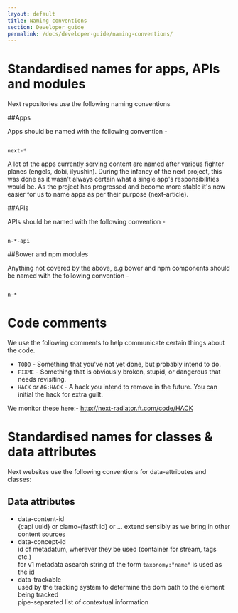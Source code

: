```yaml
---
layout: default
title: Naming conventions
section: Developer guide
permalink: /docs/developer-guide/naming-conventions/
---
```


# Standardised names for apps, APIs and modules

Next repositories use the following naming conventions

##Apps

Apps should be named with the following convention -

<code>
next-*
</code>

A lot of the apps currently serving content are named after various fighter planes (engels, dobi, ilyushin). During the infancy of the next project, this was done as it wasn't always certain what a single app's responsibilities would be. As the project has progressed and become more stable it's now easier for us to name apps as per their purpose (next-article).

##APIs

APIs should be named with the following convention -

<code>
n-*-api
</code>

##Bower and npm modules

Anything not covered by the above, e.g bower and npm components should be named with the following convention -

<code>
n-*
</code>

# Code comments

We use the following comments to help communicate certain things about the code.

- `TODO` - Something that you've not yet done, but probably intend to do.
- `FIXME` - Something that is obviously broken, stupid, or dangerous that needs revisiting.
- `HACK` _or_ `AG:HACK` - A hack you intend to remove in the future. You can initial the hack for extra guilt.

We monitor these here:- http://next-radiator.ft.com/code/HACK 


# Standardised names for classes & data attributes

Next websites use the following conventions for data-attributes and classes:

## Data attributes

* data-content-id  
    {capi uuid} or clamo-{fastft id} or ... extend sensibly as we bring in other content sources
* data-concept-id  
    id of metadatum, wherever they be used (container for stream, tags etc.)  
    for v1 metadata asearch string of the form `taxonomy:"name"` is used as the id
* data-trackable  
    used by the tracking system to determine the dom path to the element being tracked  
    pipe-separated list of contextual information


